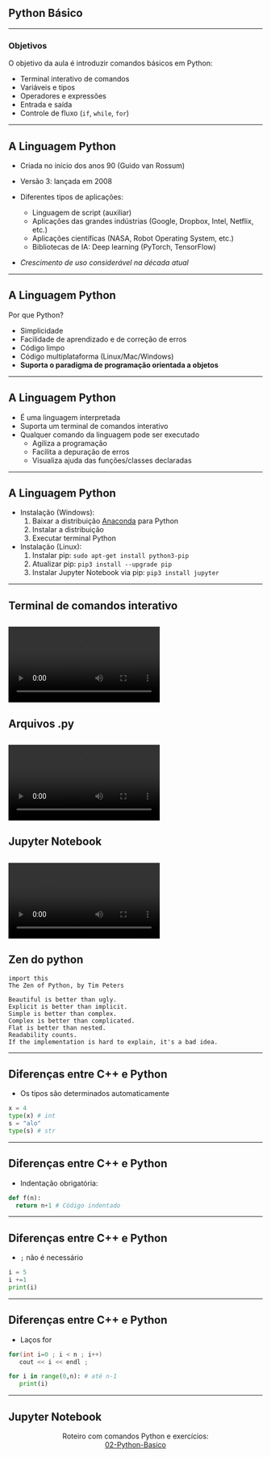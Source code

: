 ## Python Básico

--- 

### Objetivos

O objetivo da aula é introduzir comandos básicos em Python:
 - Terminal interativo de comandos
 - Variáveis e tipos
 - Operadores e expressões
 - Entrada e saída
 - Controle de fluxo (`if`, `while`, `for`)
 ---

## A Linguagem Python

- Criada no início dos anos 90 (Guido van Rossum) 

- Versão 3: lançada em 2008

- Diferentes tipos de aplicações:
    - Linguagem de script (auxiliar)
    - Aplicações das grandes indústrias  (Google, Dropbox, Intel, Netflix, etc.)
    - Aplicações científicas (NASA, Robot Operating System, etc.)
    - Bibliotecas de IA: Deep learning (PyTorch, TensorFlow)
- _Crescimento de uso considerável na década atual_
 ---

## A Linguagem Python

Por que Python?

- Simplicidade
- Facilidade de aprendizado e de correção de erros
- Código limpo
- Código multiplataforma (Linux/Mac/Windows)
- **Suporta o paradigma de programação orientada a objetos**
---

## A Linguagem Python

- É uma linguagem interpretada
- Suporta um terminal de comandos interativo
- Qualquer comando da linguagem pode ser executado
    - Agiliza a programação
    - Facilita a depuração de erros
    - Visualiza ajuda das funções/classes declaradas
---

## A Linguagem Python

- Instalação (Windows):
    1. Baixar a distribuição [Anaconda](https://repo.anaconda.com/archive/Anaconda3-2020.11-Windows-x86.exe) para Python
    2. Instalar a distribuição
    3. Executar terminal Python
- Instalação (Linux):
    1. Instalar pip: ```sudo apt-get install python3-pip```
    2. Atualizar pip: ```pip3 install --upgrade pip```
    3. Instalar Jupyter Notebook via pip: ```pip3 install jupyter```
---

## Terminal de comandos interativo
<video data-autoplay src="./img/terminal.mp4"></video>
---

## Arquivos .py
<video data-autoplay src="./img/exec.mp4"></video>
---

## Jupyter Notebook
<video data-autoplay src="./img/jupyter.mp4"></video>
---

## Zen do python

```
import this
The Zen of Python, by Tim Peters

Beautiful is better than ugly.
Explicit is better than implicit.
Simple is better than complex.
Complex is better than complicated.
Flat is better than nested.
Readability counts.
If the implementation is hard to explain, it's a bad idea.
```
---

## Diferenças entre C++ e Python

 - Os tipos são determinados automaticamente

 ```python
 x = 4 
 type(x) # int
 s = "alo"
 type(s) # str

 ```
---

## Diferenças entre C++ e Python

 - Indentação obrigatória: 

 ```python
 def f(n):
   return n+1 # Código indentado 
 ```
---

## Diferenças entre C++ e Python

 - `;` não é necessário

 ```python
 i = 5
 i +=1
 print(i)
 ```
---

## Diferenças entre C++ e Python

 - Laços for

```cpp
for(int i=0 ; i < n ; i++)
   cout << i << endl ;
```

```python
for i in range(0,n): # até n-1
   print(i)
```
---

## Jupyter Notebook

<div style="text-align:center">
Roteiro com comandos Python e exercícios:<br>
<a href="02-Python-Basico.ipynb">02-Python-Basico</a>
</div>
